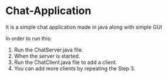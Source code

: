 # Chat-Application
It is a simple chat application made in java along with simple GUI

In order to run this:
1. Run the ChatServer.java file.  
2. When the server is started.
3. Run the ChatClient.java file to add a client.
4. You can add more clients by repeating the Step 3.
